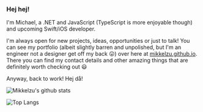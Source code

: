 ### Hej hej!

I'm Michael, a .NET and JavaScript (TypeScript is more enjoyable though) and upcoming Swift/iOS developer.

I'm always open for new projects, ideas, opportunities or just to talk! You can see my portfolio (albeit slightly barren and unpolished, but I'm an engineer not a designer get off my back 😛) over here at [mikkelzu.github.io](https://mikkelzu.github.io). There you can find my contact details and other amazing things that are definitely worth checking out 😃

Anyway, back to work! Hej då!

![Mikkelzu's github stats](https://github-readme-stats.vercel.app/api?username=mikkelzu&theme=synthwave&show_icons=true)

![Top Langs](https://github-readme-stats.vercel.app/api/top-langs/?username=mikkelzu&layout=compact&theme=synthwave)

<!--
**Mikkelzu/mikkelzu** is a ✨ _special_ ✨ repository because its `README.md` (this file) appears on your GitHub profile.

Here are some ideas to get you started:

- 🔭 I’m currently working on ...
- 🌱 I’m currently learning ...
- 👯 I’m looking to collaborate on ...
- 🤔 I’m looking for help with ...
- 💬 Ask me about ...
- 📫 How to reach me: ...
- 😄 Pronouns: ...
- ⚡ Fun fact: ...
-->
